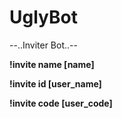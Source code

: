 UglyBot
==========
--..Inviter Bot..--

  **!invite name [name]**
    
**!invite id [user_name]**
    
**!invite code [user_code]**
